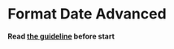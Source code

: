 # Format Date Advanced
**Read [the guideline](https://github.com/mate-academy/js_task-guideline/blob/master/README.md) before start**
